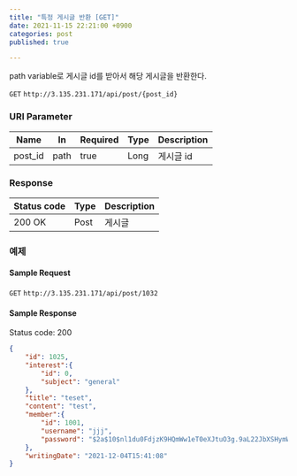 ```yaml
---
title: "특정 게시글 반환 [GET]"
date: 2021-11-15 22:21:00 +0900
categories: post
published: true

---
```


path variable로 게시글 id를 받아서 해당 게시글을 반환한다.

`GET` `http://3.135.231.171/api/post/{post_id}`

### URI Parameter

| Name    | In   | Required | Type | Description |
| ------- | ---- | -------- | ---- | ----------- |
| post_id | path | true     | Long | 게시글 id   |

### Response

| Status code | Type | Description |
| ----------- | ---- | ----------- |
| 200 OK      | Post | 게시글      |



### 예제

#### Sample Request

`GET` `http://3.135.231.171/api/post/1032`

#### Sample Response

Status code: 200

```json
{
    "id": 1025,
    "interest":{
        "id": 0,
        "subject": "general"
    },
    "title": "teset",
    "content": "test",
    "member":{
        "id": 1001,
        "username": "jjj",
        "password": "$2a$10$nl1du0FdjzK9HQmWw1eT0eXJtuO3g.9aL22JbXSHymW7gQ1XhCOJe"
    },
    "writingDate": "2021-12-04T15:41:08"
}
```

